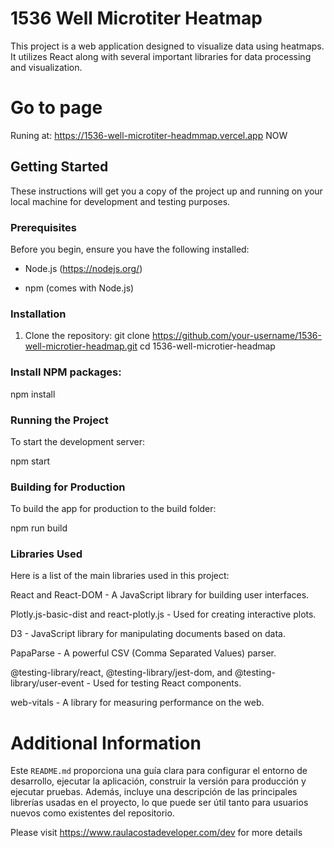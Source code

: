 # 1536 Well Microtiter Heatmap

This project is a web application designed to visualize data using heatmaps. It utilizes React along with several important libraries for data processing and visualization.

# Go to page

Runing at: https://1536-well-microtiter-headmmap.vercel.app NOW

## Getting Started

These instructions will get you a copy of the project up and running on your local machine for development and testing purposes.

### Prerequisites

Before you begin, ensure you have the following installed:

- Node.js (https://nodejs.org/)

- npm (comes with Node.js)

### Installation

1. Clone the repository:
   git clone https://github.com/your-username/1536-well-microtier-headmap.git
   cd 1536-well-microtier-headmap

### Install NPM packages:

npm install

### Running the Project

To start the development server:

npm start

### Building for Production
To build the app for production to the build folder:

npm run build


### Libraries Used
Here is a list of the main libraries used in this project:

React and React-DOM - A JavaScript library for building user interfaces.

Plotly.js-basic-dist and react-plotly.js - Used for creating interactive plots.

D3 - JavaScript library for manipulating documents based on data.

PapaParse - A powerful CSV (Comma Separated Values) parser.

@testing-library/react, @testing-library/jest-dom, and @testing-library/user-event - Used for testing React components.

web-vitals - A library for measuring performance on the web.


# Additional Information

Este `README.md` proporciona una guía clara para configurar el entorno de desarrollo, ejecutar la aplicación, construir la versión para producción y ejecutar pruebas. Además, incluye una descripción de las principales librerías usadas en el proyecto, lo que puede ser útil tanto para usuarios nuevos como existentes del repositorio.

Please visit https://www.raulacostadeveloper.com/dev for more details
